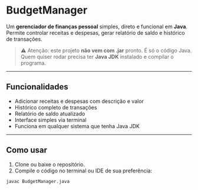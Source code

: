 # BudgetManager

Um **gerenciador de finanças pessoal** simples, direto e funcional em **Java**. Permite controlar receitas e despesas, gerar relatório de saldo e histórico de transações.  

> ⚠️ Atenção: este projeto **não vem com .jar** pronto. É só o código Java. Quem quiser rodar precisa ter **Java JDK** instalado e compilar o programa.

---

## Funcionalidades

- Adicionar receitas e despesas com descrição e valor
- Histórico completo de transações
- Relatório de saldo atualizado
- Interface simples via terminal
- Funciona em qualquer sistema que tenha Java JDK

---

## Como usar

1. Clone ou baixe o repositório.
2. Compile o código no terminal ou IDE de sua preferência:
```bash
javac BudgetManager.java
